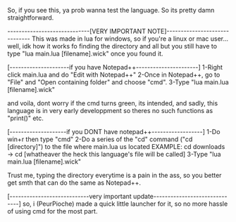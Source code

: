 So, if you see this, ya prob wanna test the language.
So its pretty damn straightforward.

-----------------------------[VERY IMPORTANT NOTE]------------------------------
This was made in lua for windows, so if you're a linux or mac user... well, idk how it works fo finding the directory and all but you still have to type
"lua main.lua [filename].wick" once you found it.

[---------------------if you have Notepad++----------------------]
1-Right click main.lua and do "Edit with Notepad++"
2-Once in Notepad++, go to "File" and "Open containing folder" and choose "cmd".
3-Type "lua main.lua [filename].wick"

and voila, dont worry if the cmd turns green, its intended, and sadly, this language is in very early developpment so theres no such functions as "print()" etc.

[--------------------if you DONT have notepad++------------------]
1-Do win+r then type "cmd"
2-Do a series of the "cd" command ("cd [directory]") to the file where main.lua us located
EXAMPLE: cd downloads -> cd [whatheaver the heck this language's file will be called]
3-Type "lua main.lua [filename].wick"

Trust me, typing the directory everytime is a pain in the ass, so you better get smth that can do the same as Notepad++.

[----------------------------very important update------------------------------]
so, i (PeurPioche) made a quick little launcher for it, so no more hassle of using cmd for the most part.
